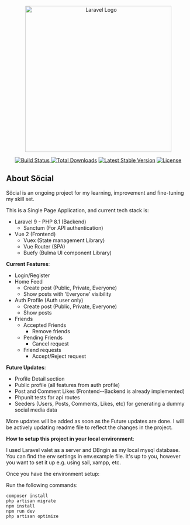 <p align="center"><a href="https://laravel.com" target="_blank"><img src="https://raw.githubusercontent.com/laravel/art/master/logo-lockup/5%20SVG/2%20CMYK/1%20Full%20Color/laravel-logolockup-cmyk-red.svg" width="400" alt="Laravel Logo"></a></p>
<p align="center">
<a href="https://github.com/laravel/framework/actions"><img src="https://github.com/laravel/framework/workflows/tests/badge.svg" alt="Build Status">
</a><a href="https://packagist.org/packages/laravel/framework"><img src="https://img.shields.io/packagist/dt/laravel/framework" alt="Total Downloads"></a>
<a href="https://packagist.org/packages/laravel/framework">
<img src="https://img.shields.io/packagist/v/laravel/framework" alt="Latest Stable Version"></a>
<a href="https://packagist.org/packages/laravel/framework"><img src="https://img.shields.io/packagist/l/laravel/framework" alt="License"></a>
</p>

## About Söcial

Söcial is an ongoing project for my learning, improvement and fine-tuning my skill set.

This is a Single Page Application, and current tech stack is:

- Laravel 9 - PHP 8.1 (Backend)
  - Sanctum (For API authentication)
- Vue 2 (Frontend)
  - Vuex (State management Library)
  - Vue Router (SPA)
  - Buefy (Bulma UI component Library)

**Current Features**:
- Login/Register
- Home Feed
  - Create post (Public, Private, Everyone)
  - Show posts with 'Everyone' visibility
- Auth Profile (Auth user only)
  - Create post (Public, Private, Everyone)
  - Show posts
- Friends
  - Accepted Friends
    - Remove friends
  - Pending Friends
    - Cancel request
  - Friend requests
    - Accept/Reject request

**Future Updates**:
- Profile Detail section
- Public profile (all features from auth profile)
- Post and Comment Likes (Frontend--Backend is already implemented)
- Phpunit tests for api routes
- Seeders (Users, Posts, Comments, Likes, etc) for generating a dummy social media data

More updates will be added as soon as the Future updates are done.
I will be actively updating readme file to reflect the changes in the project.

**How to setup this project in your local environment**:

I used Laravel valet as a server and DBngin as my local mysql database. You can find the env settings in env.example file.
It's up to you, however you want to set it up e.g. using sail, xampp, etc.

Once you have the environment setup:

Run the following commands:

```
composer install
php artisan migrate
npm install
npm run dev
php artisan optimize
```
